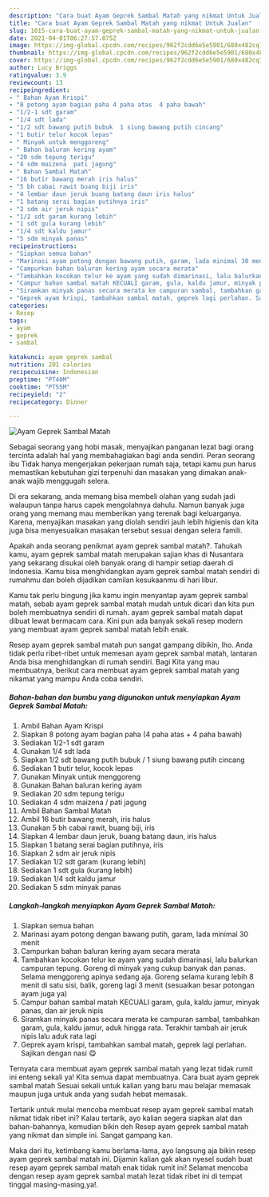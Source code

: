 ```yaml
---
description: "Cara buat Ayam Geprek Sambal Matah yang nikmat Untuk Jualan"
title: "Cara buat Ayam Geprek Sambal Matah yang nikmat Untuk Jualan"
slug: 1015-cara-buat-ayam-geprek-sambal-matah-yang-nikmat-untuk-jualan
date: 2021-04-01T06:27:57.075Z
image: https://img-global.cpcdn.com/recipes/962f2cdd6e5e5901/680x482cq70/ayam-geprek-sambal-matah-foto-resep-utama.jpg
thumbnail: https://img-global.cpcdn.com/recipes/962f2cdd6e5e5901/680x482cq70/ayam-geprek-sambal-matah-foto-resep-utama.jpg
cover: https://img-global.cpcdn.com/recipes/962f2cdd6e5e5901/680x482cq70/ayam-geprek-sambal-matah-foto-resep-utama.jpg
author: Lucy Briggs
ratingvalue: 3.9
reviewcount: 13
recipeingredient:
- " Bahan Ayam Krispi"
- "8 potong ayam bagian paha 4 paha atas  4 paha bawah"
- "1/2-1 sdt garam"
- "1/4 sdt lada"
- "1/2 sdt bawang putih bubuk  1 siung bawang putih cincang"
- "1 butir telur kocok lepas"
- " Minyak untuk menggoreng"
- " Bahan baluran kering ayam"
- "20 sdm tepung terigu"
- "4 sdm maizena  pati jagung"
- " Bahan Sambal Matah"
- "16 butir bawang merah iris halus"
- "5 bh cabai rawit buang biji iris"
- "4 lembar daun jeruk buang batang daun iris halus"
- "1 batang serai bagian putihnya iris"
- "2 sdm air jeruk nipis"
- "1/2 sdt garam kurang lebih"
- "1 sdt gula kurang lebih"
- "1/4 sdt kaldu jamur"
- "5 sdm minyak panas"
recipeinstructions:
- "Siapkan semua bahan"
- "Marinasi ayam potong dengan bawang putih, garam, lada minimal 30 menit"
- "Campurkan bahan baluran kering ayam secara merata"
- "Tambahkan kocokan telur ke ayam yang sudah dimarinasi, lalu balurkan campuran tepung. Goreng di minyak yang cukup banyak dan panas. Selama menggoreng apinya sedang aja. Goreng selama kurang lebih 8 menit di satu sisi, balik, goreng lagi 3 menit (sesuaikan besar potongan ayam juga ya)"
- "Campur bahan sambal matah KECUALI garam, gula, kaldu jamur, minyak panas, dan air jeruk nipis"
- "Siramkan minyak panas secara merata ke campuran sambal, tambahkan garam, gula, kaldu jamur, aduk hingga rata. Terakhir tambah air jeruk nipis lalu aduk rata lagi"
- "Geprek ayam krispi, tambahkan sambal matah, geprek lagi perlahan. Sajikan dengan nasi 😋"
categories:
- Resep
tags:
- ayam
- geprek
- sambal

katakunci: ayam geprek sambal 
nutrition: 201 calories
recipecuisine: Indonesian
preptime: "PT40M"
cooktime: "PT55M"
recipeyield: "2"
recipecategory: Dinner

---
```



![Ayam Geprek Sambal Matah](https://img-global.cpcdn.com/recipes/962f2cdd6e5e5901/680x482cq70/ayam-geprek-sambal-matah-foto-resep-utama.jpg)

Sebagai seorang yang hobi masak, menyajikan panganan lezat bagi orang tercinta adalah hal yang membahagiakan bagi anda sendiri. Peran seorang ibu Tidak hanya mengerjakan pekerjaan rumah saja, tetapi kamu pun harus memastikan kebutuhan gizi terpenuhi dan masakan yang dimakan anak-anak wajib menggugah selera.

Di era  sekarang, anda memang bisa membeli olahan yang sudah jadi walaupun tanpa harus capek mengolahnya dahulu. Namun banyak juga orang yang memang mau memberikan yang terenak bagi keluarganya. Karena, menyajikan masakan yang diolah sendiri jauh lebih higienis dan kita juga bisa menyesuaikan masakan tersebut sesuai dengan selera famili. 



Apakah anda seorang penikmat ayam geprek sambal matah?. Tahukah kamu, ayam geprek sambal matah merupakan sajian khas di Nusantara yang sekarang disukai oleh banyak orang di hampir setiap daerah di Indonesia. Kamu bisa menghidangkan ayam geprek sambal matah sendiri di rumahmu dan boleh dijadikan camilan kesukaanmu di hari libur.

Kamu tak perlu bingung jika kamu ingin menyantap ayam geprek sambal matah, sebab ayam geprek sambal matah mudah untuk dicari dan kita pun boleh membuatnya sendiri di rumah. ayam geprek sambal matah dapat dibuat lewat bermacam cara. Kini pun ada banyak sekali resep modern yang membuat ayam geprek sambal matah lebih enak.

Resep ayam geprek sambal matah pun sangat gampang dibikin, lho. Anda tidak perlu ribet-ribet untuk memesan ayam geprek sambal matah, lantaran Anda bisa menghidangkan di rumah sendiri. Bagi Kita yang mau membuatnya, berikut cara membuat ayam geprek sambal matah yang nikamat yang mampu Anda coba sendiri.

<!--inarticleads1-->

##### Bahan-bahan dan bumbu yang digunakan untuk menyiapkan Ayam Geprek Sambal Matah:

1. Ambil  Bahan Ayam Krispi
1. Siapkan 8 potong ayam bagian paha (4 paha atas + 4 paha bawah)
1. Sediakan 1/2-1 sdt garam
1. Gunakan 1/4 sdt lada
1. Siapkan 1/2 sdt bawang putih bubuk / 1 siung bawang putih cincang
1. Sediakan 1 butir telur, kocok lepas
1. Gunakan  Minyak untuk menggoreng
1. Gunakan  Bahan baluran kering ayam
1. Sediakan 20 sdm tepung terigu
1. Sediakan 4 sdm maizena / pati jagung
1. Ambil  Bahan Sambal Matah
1. Ambil 16 butir bawang merah, iris halus
1. Gunakan 5 bh cabai rawit, buang biji, iris
1. Siapkan 4 lembar daun jeruk, buang batang daun, iris halus
1. Siapkan 1 batang serai bagian putihnya, iris
1. Siapkan 2 sdm air jeruk nipis
1. Sediakan 1/2 sdt garam (kurang lebih)
1. Sediakan 1 sdt gula (kurang lebih)
1. Sediakan 1/4 sdt kaldu jamur
1. Sediakan 5 sdm minyak panas




<!--inarticleads2-->

##### Langkah-langkah menyiapkan Ayam Geprek Sambal Matah:

1. Siapkan semua bahan
1. Marinasi ayam potong dengan bawang putih, garam, lada minimal 30 menit
1. Campurkan bahan baluran kering ayam secara merata
1. Tambahkan kocokan telur ke ayam yang sudah dimarinasi, lalu balurkan campuran tepung. Goreng di minyak yang cukup banyak dan panas. Selama menggoreng apinya sedang aja. Goreng selama kurang lebih 8 menit di satu sisi, balik, goreng lagi 3 menit (sesuaikan besar potongan ayam juga ya)
1. Campur bahan sambal matah KECUALI garam, gula, kaldu jamur, minyak panas, dan air jeruk nipis
1. Siramkan minyak panas secara merata ke campuran sambal, tambahkan garam, gula, kaldu jamur, aduk hingga rata. Terakhir tambah air jeruk nipis lalu aduk rata lagi
1. Geprek ayam krispi, tambahkan sambal matah, geprek lagi perlahan. Sajikan dengan nasi 😋




Ternyata cara membuat ayam geprek sambal matah yang lezat tidak rumit ini enteng sekali ya! Kita semua dapat membuatnya. Cara buat ayam geprek sambal matah Sesuai sekali untuk kalian yang baru mau belajar memasak maupun juga untuk anda yang sudah hebat memasak.

Tertarik untuk mulai mencoba membuat resep ayam geprek sambal matah nikmat tidak ribet ini? Kalau tertarik, ayo kalian segera siapkan alat dan bahan-bahannya, kemudian bikin deh Resep ayam geprek sambal matah yang nikmat dan simple ini. Sangat gampang kan. 

Maka dari itu, ketimbang kamu berlama-lama, ayo langsung aja bikin resep ayam geprek sambal matah ini. Dijamin kalian gak akan nyesel sudah buat resep ayam geprek sambal matah enak tidak rumit ini! Selamat mencoba dengan resep ayam geprek sambal matah lezat tidak ribet ini di tempat tinggal masing-masing,ya!.

